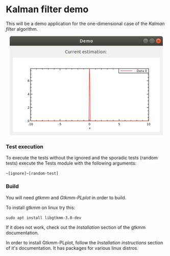 # Kalman filter demo

This will be a demo application for the one-dimensional case of the _Kalman filter_ algorithm.

<p align="center"><img src="initial_position_plot.png" alt="Initial position on plot" /></p>

### Test execution

To execute the tests without the ignored and the sporadic tests (random tests) execute the Tests module with the following arguments:

`~[ignore]~[random-test]`

### Build

You will need _gtkmm_ and _Gtkmm-PLplot_ in order to build.

To install gtkmm on linux try this:

`sudo apt install libgtkmm-3.0-dev`

If it does not work, check out the _Installation_ section of the gtkmm documentation.

In order to install Gtkmm-PLplot, follow the _Installation instructions_ section of it's documentation. It has packages for various linux distros.

